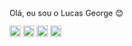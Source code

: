 Olá, eu sou o Lucas George 😊
<div>
<img height= "20rem" src= "https://img.shields.io/badge/HTML5-E34F26?style=for-the-badge&logo=html5&logoColor=white"/>
<img height= "20rem" src= "https://img.shields.io/badge/CSS3-1572B6?style=for-the-badge&logo=css3&logoColor=white"/>
<img height= "20rem" src= "https://img.shields.io/badge/Bootstrap-563D7C?style=for-the-badge&logo=bootstrap&logoColor=white"/>
<img height= "20rem" src= "https://img.shields.io/badge/Node.js-43853D?style=for-the-badge&logo=node.js&logoColor=white"/>
</div>
